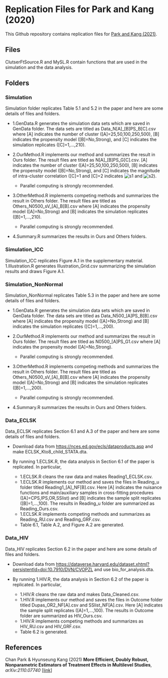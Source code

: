 # Replication Files for Park and Kang (2020)

This Github repository contains replication files for [Park and Kang (2021)](https://arxiv.org/abs/2110.07740 "ClusterEff").


## Files

ClutserFtSource.R and MySL.R contain functions that are used in the simulation and the data analysis.

## Folders

### Simulation

Simulation folder replicates Table 5.1 and 5.2 in the paper and here are some details of files and folders.

* 1.GenData.R generates the simulation data sets which are saved in GenData folder. The data sets are titled as Data_N[A]\_[B]PS\_B[C].csv where [A] indicates the number of cluster ([A]=25,50,100,250,500), [B] indicates the propensity model ([B]=No,Strong), and [C] indicates the simulation replicates ([C]=1,...,210).

* 2.OurMethod.R implements our method and summarizes the result in Ours folder. The result files are titled as N[A]\_[B]PS\_G[C].csv. [A] indicates the number of cluster ([A]=25,50,100,250,500), [B] indicates the propensity model ([B]=No,Strong), and [C] indicates the magnitude of intra-cluster correlation ([C]=1 and [C]=2 indicates ![s1](https://latex.codecogs.com/svg.image?\sigma_U=0.5 "\sigma_U=0.5") and ![s2](https://latex.codecogs.com/svg.image?\sigma_U=1.5 "\sigma_U=1.5")).
	* Parallel computing is strongly recommended.

* 3.OtherMethod.R implements competing methods and summarizes the result in Others folder. The result files are titled as Others_N0500\_sV\_[A]\_B[B].csv where [A] indicates the propensity model ([A]=No,Strong) and [B] indicates the simulation replicates ([B]=1,...,210).
	* Parallel computing is strongly recommended.

* 4.Summary.R summarizes the results in Ours and Others folders.

### Simulation\_ICC

Simulation\_ICC replicates Figure A.1 in the supplementary material. 1.Illustration.R generates Illustration_Grid.csv summarizing the simulation results and draws Figure A.1.

### Simulation\_NonNormal

Simulation\_NonNormal replicates Table 5.3 in the paper and here are some details of files and folders.

* 1.GenData.R generates the simulation data sets which are saved in GenData folder. The data sets are titled as Data_N500\_[A]PS\_B[B].csv where [A] indicates the propensity model ([A]=No,Strong) and [B] indicates the simulation replicates ([C]=1,...,200).

* 2.OurMethod.R implements our method and summarizes the result in Ours folder. The result files are titled as N0500\_[A]PS\_G1.csv where [A] indicates the propensity model ([A]=No,Strong).
	* Parallel computing is strongly recommended.

* 3.OtherMethod.R implements competing methods and summarizes the result in Others folder. The result files are titled as Others_N0500\_sV\_[A]\_B[B].csv where [A] indicates the propensity model ([A]=No,Strong) and [B] indicates the simulation replicates ([B]=1,...,200).
	* Parallel computing is strongly recommended.

* 4.Summary.R summarizes the results in Ours and Others folders.

### Data\_ECLSK

Data_ECLSK replicates Section 6.1 and A.3 of the paper and here are some details of files and folders.

* Download data from https://nces.ed.gov/ecls/dataproducts.asp and make ECLSK\_Kto8\_child\_STATA.dta.

* By running 1.ECLSK.R, the data analysis in Section 6.1 of the paper is replicated. In particular,
	* 1.ECLSK.R cleans the raw data and makes Reading1\_ECLSK.csv.
	* 1.ECLSK.R implements our method and saves the files in Reading\_u folder titled Reading1\_[A]\_NF[B].csv. Here [A] indicates the nuisance functions and main/auxiliary samples in cross-fitting procedures ([A]=CPS,IPS,OR,SSlist) and [B] indicates the sample split replicates ([B]=1,...,100). The results in Reading\_u folder are summarized as Reading\_Ours.csv. 
	* 1.ECLSK.R implements competing methods and summarizes as Reading\_RU.csv and Reading\_GRF.csv.
	* Table 6.1, Table A.2, and Figure A.2 are generated.

### Data\_HIV

Data_HIV replicates Section 6.2 in the paper and here are some details of files and folders.

* Download data from https://dataverse.harvard.edu/dataset.xhtml?persistentId=doi:10.7910/DVN/CVOPZL and use bio\_for\_analysis.dta.

* By running 1.HIV.R, the data analysis in Section 6.2 of the paper is replicated. In particular,
	* 1.HIV.R cleans the raw data and makes Data\_Cleaned.csv.
	* 1.HIV.R implements our method and saves the files in Outcome folder titled Dupas\_OR2\_NF[A].csv and SSlist\_NF[A].csv. Here [A] indicates the sample split replicates ([A]=1,...,100). The results in Outcome folder are summarized as HIV\_Ours.csv. 
	* 1.HIV.R implements competing methods and summarizes as HIV\_RU.csv and HIV\_GRF.csv.
	* Table 6.2 is generated.

## References
Chan Park & Hyunseung Kang (2021) **More Efficient, Doubly Robust, Nonparametric Estimators of Treatment Effects in Multilevel Studies**, _arXiv:2110.07740_ [[link](https://arxiv.org/abs/2110.07740 "ClusterEff")]